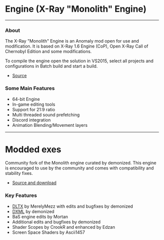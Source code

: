 # Engine (X-Ray "Monolith" Engine)

___

### About

The X-Ray "Monolith" Engine is an Anomaly mod open for use and modification. It is based on X-Ray 1.6 Engine (CoP), Open X-Ray Call of Chernobyl Edition and some modifications.

To compile the engine open the solution in VS2015, select all projects and configurations in Batch build and start a build.

- [Source](https://bitbucket.org/anomalymod/xray-monolith/)

### Some Main Features

- 64-bit Engine
- In-game editing tools
- Support for 21:9 ratio
- Multi threaded sound prefetching
- Discord integration
- Animation Blending/Movement layers

___


# Modded exes

Community fork of the Monolith engine curated by demonized. This engine is encouraged to use by the community and comes with compatibility and stability fixes.

- [Source and download](https://github.com/themrdemonized/STALKER-Anomaly-modded-exes)

### Key Features

- [DLTX](../addons/dltx.md) by MerelyMezz with edits and bugfixes by demonized
- [DXML](../addons/dxml.md) by demonized
- BaS engine edits by Mortan
- Additional edits and bugfixes by demonized
- Shader Scopes by CrookR and enhanced by Edzan
- Screen Space Shaders by Ascii1457
